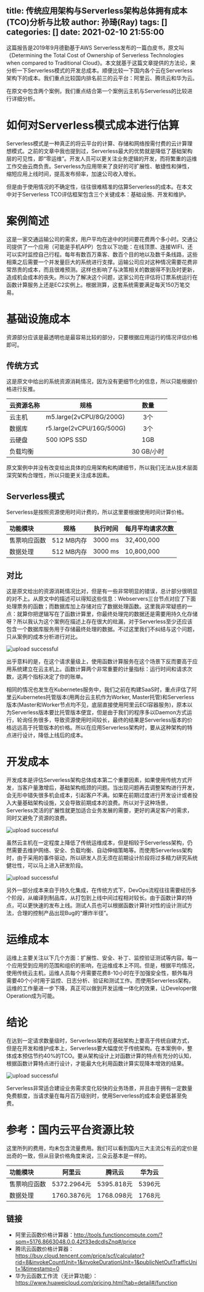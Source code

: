 title: 传统应用架构与Serverless架构总体拥有成本(TCO)分析与比较
author: 孙琦(Ray)
tags: []
categories: []
date: 2021-02-10 21:55:00
---
这篇报告是2019年9月德勤基于AWS Serverless发布的一篇白皮书，原文叫《Determining the Total
Cost of Ownership of Serverless Technologies when compared to Traditional Cloud》。本文就基于这篇文章提供的方法论，来分析一下Serverless模式的开发总成本。顺便比较一下国内各个云在Serverless架构下的成本。我们重点比较国内排名前三的云平台：阿里云、腾讯云和华为云。

在原文中包含两个案例，我们重点结合第一个案例云主机与Serverless的比较进行详细分析。

<!-- more -->

# 如何对Serverless模式成本进行估算

Serverless模式是一种真正的将云平台的计算、存储和网络按需付费的云计算理想模式。之前的文章中我也提到过，Serverless最大的优势就是降低了基础架构层的可见性，即“零运维”。开发人员可以更关注业务逻辑的开发，而将繁重的运维工作交由云商负责。Serverless为应用带来了良好的可扩展性、敏捷性和弹性，缩短应用上线时间，提高发布频率，加速公司收入增长。

但是由于使用情况的不确定性，往往很难精准的估算Serverless的成本。在本文中对于Serverless TCO评估框架包含三个关键成本：基础设施、开发和维护。

# 案例简述

这是一家交通运输公司的需求，用户平均在途中的时间要花费两个多小时。交通公司提供了一个应用（可能是手机APP）包含以下功能：在线顶票、连接WIFI、还可以实时监控自己行程。每年有数百万乘客、数百个目的地以及数千条线路，这些相乘之后需要一个并发量巨大的系统进行支撑。运输公司应对这种情况需要花费非常昂贵的成本，而且很难预测。这样也影响了与决策相关的数据得不到及时更新，造成机会成本的丧失。所以为了解决这个问题，这家公司在评估将订票系统运行在函数计算服务上还是EC2实例上。根据测算，这套系统需要满足每天150万笔交易。


# 基础设施成本

资源部分应该是最透明也是最容易比较的部分，只要根据应用运行的情况评估价格即可。

## 传统方式

这是原文中给出的系统资源消耗情况，因为没有更细节化的信息，所以只能根据价格进行反推。

| 云资源名称  | 规格     | 数量 |
| :-------- | -------- | :--: |
| 云主机     | m5.large(2vCPU/8G/200G) |  3个  |
| 数据库     | r5.large(2vCPU/16G/500G) |  3个  |
| 云硬盘     | 500 IOPS SSD | 1GB |
| 负载均衡   |    |  30 GB/小时     |

原文案例中并没有改变给出具体的应用架构和构建细节，所以我们无法从技术层面深究架构合理性，所以只能更关注成本因素。

## Serverless模式

Serverless是按照资源使用时间计费的，所以这里要根据使用时间计算价格。

| 功能模块  | 规格     | 执行时间 | 每月平均请求次数 |
| :-------- | -------- | :--: | ------- |
| 售票响应函数 | 512 MB内存 |  3000 ms  | 32,400,000 |
| 数据处理    | 512 MB内存 |  3000 ms  | 10,800,000 |

## 对比

这是原文给出的资源消耗情况比对，但是有一些非常明显的错误，总计部分很明显的对不上。从原文中的描述可以得知这些信息：Webservers三台节点对应了下面处理票务的函数；而数据库加上存储对应了数据处理函数。这里我非常疑惑的一点：就算你把逻辑写在了函数计算里，你最终处理完的数据还是需要用持久化存储呀？所以我认为这个案例在描述上存在很大的纰漏，对于Serverless至少还应该包含一个数据库服务用于存储最终处理的数据。不过这里我们不纠结与这个问题，只从案例的成本分析进行对比。

![upload successful](/images/pasted-155.png)

出乎意料的是，在这个请求量级上，使用函数计算服务在这个场景下反而要高于应用系统建立在云主机上。函数计算两个非常重要的计量指标：运行时间和请求次数，这两个指标决定了你的账单。

相同的情况也发生在Kubernetes服务中，我们之前在构建SaaS时，重点评估了阿里云Kubernetes托管版本(用两台云主机作为Worker, Master托管)和Serverless版本(Master和Worker节点均不见，底层直接使用阿里云ECI容器服务)，原本以为Serverless版本要比托管版本便宜，但是由于我们的程序多以Daemon方式运行，轮询任务很多，导致资源使用时间较长，最终的结果是Serverless版本的价格远远高于托管版本的价格。所以在应用Serverless架构时，要从这种架构的特点进行设计，降低上线后的成本。


# 开发成本

开发成本是评估Serverless架构总体成本第二个重要因素，如果使用传统方式开发，当客户量激增后，基础架构瓶颈的问题。当出现问题再去调整架构进行开发，会无形中错失很多机会成本，引起客户不满。如果在前期过度进行开发设计或者投入大量基础架构设施，又会导致前期成本的浪费。所以对于这种场景，Serverless灵活的扩展性就更加适合业务发展的需要，更好的满足客户的需求，同时又避免了资源的浪费。

![upload successful](/images/pasted-156.png)

虽然云主机在一定程度上降低了传统运维成本，但是相较于Serverless架构，仍然需要去维护网络、安全、负载均衡、自动伸缩策略等。而使用Serverless架构时，由于采用的事件驱动，所以研发人员无须在前期设计阶段将过多精力研究系统健壮性，可以马上进入研发阶段。

![upload successful](/images/pasted-157.png)

另外一部分成本来自于持久化集成，在传统方式下，DevOps流程往往需要经历多个阶段，从编译到制品库，从打包到上线中间过程相对较长。由于函数计算的特点，可以更快速的发布上线。测试人员也可以根据函数计算针对性的设计测试方法，合理的控制产品出现Bug的“爆炸半径”。


# 运维成本

运维上主要关注以下几个方面：扩展性、安全、补丁、监控验证测试等内容。每一个应用受到应用的范围和组织的影响，在运维成本上不同。但是，根据平均情况，使用传统云主机，运维人员每个月需要花费8-10小时在于加强安全性，额外每月需要40个小时用于监控、日志分析、验证和测试工作。而使用Serverless架构，运维的工作量进一步下降，真正可以做到开发运维一体化的效果，让Developer做Operation成为可能。

# 结论

在达到一定请求数量级时，Serverless架构在基础架构上要高于传统自建方式，但是在开发和维护成本上，Serverless要大幅度优于传统架构。在本案例中，整体成本预估节约40%的TCO。要从架构设计上对函数计算的特点有充分的认知，根据函数计算特点进行设计，才能最大化利用函数计算实现降本增效的结果。

![upload successful](/images/pasted-158.png)

Serverless非常适合建设业务需求变化较快的业务场景，并且由于拥有一定数量免费额度，当请求量在每月百万级别时，使用Serverless的成本会更低甚至免费。


# 参考：国内云平台资源比较

这里所列的费用，均未包含流量费用。我们可以看到国内三大主流公有云的定价是出奇的一致，但从目录价格角度来说，三朵云基本是一样的。

| 功能模块  | 阿里云     | 腾讯云 | 华为云 |
| :-------- | -------- | ------ | ------- |
| 售票响应函数 | 5372.2964元 |  5395.818元  | 5396元 |
| 数据处理    | 1760.3876元 |  1768.098元  | 1768元 |


## 链接

* 阿里云函数价格计算器：http://tools.functioncompute.com/?spm=5176.8663048.0.0.42f33edcdlsZnq#/price
* 腾讯云函数价格计算器：https://buy.cloud.tencent.com/price/scf/calculator?rid=8&invokeCountUnit=1&invokeDurationUnit=1&publicNetOutTrafficUnit=1&timestamp=0
* 华为云函数工作流（无计算功能）：https://www.huaweicloud.com/pricing.html?tab=detail#/function